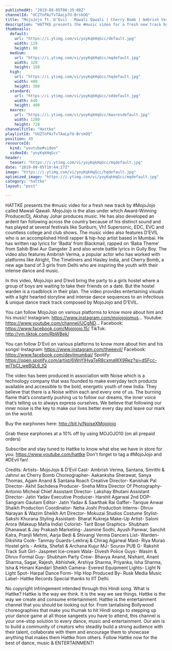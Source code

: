 ```yaml
---
publishedAt: "2019-08-05T06:35:08Z"
channelId: "UCZTnPAzTvTAaLp7U-BrskOQ"
title: "MojoJojo ft. D’Evil - Mawali Qawali | Cherry Bomb | Ambrish Verma  | Desi Hip Hop 2019 | Hattke"
description: "HATTKE presents the #music video for a fresh new track by #MojoJojo called Mawali Qawali. MojoJojo is the alias under which Award-Winning Producer/Dj, Akshay Johar produces music. He has also developed an ardent fan following across the country because of his distinct sound and has played at several festivals like Sunburn, Vh1 Supersonic, EDC, EVC and countless college and club shows. The music video also features D’EVIL who is an accomplished Hindi rapper & hip-hop artist based in Mumbai. He has written rap lyrics for ‘Badla’ from Blackmail, rapped on ‘Baba Theme’ from Sahib Biwi Aur Gangster 3 and also wrote battle lyrics in Gully Boy. The video also features Ambrish Verma, a popular actor who has worked with platforms like Alright, The Timeliners and Hasley India, and Cherry Bomb, a new age band of 3 girls from Delhi who are inspiring the youth with their intense dance and music. \n\nIn this video, MojoJojo and D’evil bring the party to a girls hostel where a group of boys are waiting to take their friends on a date. But the hostel warden is a roadblock in their plan. The video provides entertaining visuals with a light hearted storyline and intense dance sequences to an infectious & unique dance track track composed by MojoJojo and D’EVIL. \n\nYou can follow MojoJojo on various platforms to know more about him and his music! \nInstagram: https://www.instagram.com/mojojojomus... \nYoutube: https://www.youtube.com/channel/UCgND... \nFacebook: https://www.facebook.com/Mojojojo.15/\nTikTok: http://vm.tiktok.com/RbWBek/\n\nYou can follow D'Evil on various platforms to know more about him and his songs! \nInstagram: https://www.instagram.com/theeevil/\nFacebook: https://www.facebook.com/devilmumbai/\nSpotify: https://open.spotify.com/artist/6WnYIHyaTeR8cxmaWX9Rez?si=dSFcc-wiTbCl_weBQL6_tQ\n\nThe video has been produced in association with Noise which is a technology company that was founded to make everyday tech products available and accessible to the bold, energetic youth of new India. They believe that there is a Noise within each and every one of us. The burning flame that’s constantly pushing us to follow our dreams, the inner voice that’s telling us to always express ourselves. We believe that following our inner noise is the key to make our lives better every day and leave our mark on the world. \n\nBuy the earphones here: http://bit.ly/NoiseXMojojojo\n\nGrab these earphones at a 10% off by using MOJOJO10 (on all prepaid orders) \n\nSubscribe and stay tuned to Hattke to know what else we have in store for you: https://www.youtube.com/hattke Don't forget to tag a #MojoJojo and #DEvil fan!\n\nCredits:\nArtists- MojoJojo & D’Evil\nCast- Ambrish Verma, Santana, Smrithi & Jahnvi as Cherry Bomb\nChoreographer- Aakanksha Sherawat, Sanya Thomas, Agam Anand & Santana Roach\nCreative Director- Kanishak Pal\nDirector- Akhil Sachdeva\nProducer- Sneha Mitra\nDirector Of Photography- Antonio Micheal\nChief Assistant Director- Lakshay Bhutani\nAssistant Director- Jatin Yadav\nExecutive Producer- Harshit Agarwal\n2nd DOP- Sangram Gautam\nEditor- Jatin Yadav & Saarthak Rai\nGaffer- Tarique Anwar Shaikh\nProduction Coordinator- Neha Joshi\nProduction Interns- Dhruv Narayan & Wazim Sheikh\nArt Director- Mokuzai Studios \nCostume Stylist- Sakshi Khurana\nStyling Assistant- Bharat Kukreja\nMake-Up Artist- Saloni Arora (Makeup Mafia India)\nColorist- Tarit Bose\nGraphics- Shubham Dhanawat & Jay Prakash\nMarketing- Jasmine Sodhi, Ayush Panwar, Sanchit Kalra, Pranjli Mehmi, Aarja Bedi & Shivangi Verma\nDancers List-\nWarden-Dikshita\nCook- Tanmay\nGuards-Lekhraj & Chirag Agarwal\nMaid- Riya Murao\nHostel girls - Ankita, Shefali & Archana Kujur\nMJ- Sourav\nPUB G- Rakshit\nTrack Suit Girl- Jaspreet\nIce-cream Wala- Divesh\nPolice Guys- Wasim & Dhruv\nFormal Guy- Shubham\nParty Crew- Bhavya Anand, Nishant, Anant Sharma, Sagar, Rajesh, Abhishek, Arshiya Sharma, Priyanka, Isha Sharma, Isha & Himani Kandari\nSheikh\nCamera- Everest Equipment\nLights- Light N Light\nSpot- Harpal\nDance Form- Hip Hop\nProduced By- Rusk Media\nMusic Label- Hattke Records \nSpecial thanks to IIT Delhi \n\nNo copyright infringement intended through this Hindi song.\nWhat is Hattke? Hattke is the way we think. It is the way we see things. Hattke is the way we create and consume entertainment. Hattke is the entertainment channel that you should be looking out for. From tantalising Bollywood choreographies that make you thumak to hit Hindi songs to stepping up your dance game at all those sangeets you have to attend, this channel is your one-stop solution to every dance, music and entertainment. \nOur aim is to build a community of creators who steadily build a strong audience with their talent, collaborate with them and encourage them to showcase anything that makes them Hattke from others.\nFollow Hattke now for the best of dance, music & ENTERTAINMENT!"
thumbnails:
  default:
    url: "https://i.ytimg.com/vi/yoyKqkHqGcc/default.jpg"
    width: 120
    height: 90
  medium:
    url: "https://i.ytimg.com/vi/yoyKqkHqGcc/mqdefault.jpg"
    width: 320
    height: 180
  high:
    url: "https://i.ytimg.com/vi/yoyKqkHqGcc/hqdefault.jpg"
    width: 480
    height: 360
  standard:
    url: "https://i.ytimg.com/vi/yoyKqkHqGcc/sddefault.jpg"
    width: 640
    height: 480
  maxres:
    url: "https://i.ytimg.com/vi/yoyKqkHqGcc/maxresdefault.jpg"
    width: 1280
    height: 720
channelTitle: "Hattke"
playlistId: "UUZTnPAzTvTAaLp7U-BrskOQ"
position: 49
resourceId:
  kind: "youtube#video"
  videoId: "yoyKqkHqGcc"
header:
  teaser: "https://i.ytimg.com/vi/yoyKqkHqGcc/mqdefault.jpg"
date: "2019-08-05T10:44:27Z"
image: "https://i.ytimg.com/vi/yoyKqkHqGcc/hqdefault.jpg"
optimized_image: "https://i.ytimg.com/vi/yoyKqkHqGcc/mqdefault.jpg"
category: "hattke"
layout: "post"

---
```

HATTKE presents the #music video for a fresh new track by #MojoJojo called Mawali Qawali. MojoJojo is the alias under which Award-Winning Producer/Dj, Akshay Johar produces music. He has also developed an ardent fan following across the country because of his distinct sound and has played at several festivals like Sunburn, Vh1 Supersonic, EDC, EVC and countless college and club shows. The music video also features D’EVIL who is an accomplished Hindi rapper & hip-hop artist based in Mumbai. He has written rap lyrics for ‘Badla’ from Blackmail, rapped on ‘Baba Theme’ from Sahib Biwi Aur Gangster 3 and also wrote battle lyrics in Gully Boy. The video also features Ambrish Verma, a popular actor who has worked with platforms like Alright, The Timeliners and Hasley India, and Cherry Bomb, a new age band of 3 girls from Delhi who are inspiring the youth with their intense dance and music. 

In this video, MojoJojo and D’evil bring the party to a girls hostel where a group of boys are waiting to take their friends on a date. But the hostel warden is a roadblock in their plan. The video provides entertaining visuals with a light hearted storyline and intense dance sequences to an infectious & unique dance track track composed by MojoJojo and D’EVIL. 

You can follow MojoJojo on various platforms to know more about him and his music! 
Instagram: https://www.instagram.com/mojojojomus... 
Youtube: https://www.youtube.com/channel/UCgND... 
Facebook: https://www.facebook.com/Mojojojo.15/
TikTok: http://vm.tiktok.com/RbWBek/

You can follow D'Evil on various platforms to know more about him and his songs! 
Instagram: https://www.instagram.com/theeevil/
Facebook: https://www.facebook.com/devilmumbai/
Spotify: https://open.spotify.com/artist/6WnYIHyaTeR8cxmaWX9Rez?si=dSFcc-wiTbCl_weBQL6_tQ

The video has been produced in association with Noise which is a technology company that was founded to make everyday tech products available and accessible to the bold, energetic youth of new India. They believe that there is a Noise within each and every one of us. The burning flame that’s constantly pushing us to follow our dreams, the inner voice that’s telling us to always express ourselves. We believe that following our inner noise is the key to make our lives better every day and leave our mark on the world. 

Buy the earphones here: http://bit.ly/NoiseXMojojojo

Grab these earphones at a 10% off by using MOJOJO10 (on all prepaid orders) 

Subscribe and stay tuned to Hattke to know what else we have in store for you: https://www.youtube.com/hattke Don't forget to tag a #MojoJojo and #DEvil fan!

Credits:
Artists- MojoJojo & D’Evil
Cast- Ambrish Verma, Santana, Smrithi & Jahnvi as Cherry Bomb
Choreographer- Aakanksha Sherawat, Sanya Thomas, Agam Anand & Santana Roach
Creative Director- Kanishak Pal
Director- Akhil Sachdeva
Producer- Sneha Mitra
Director Of Photography- Antonio Micheal
Chief Assistant Director- Lakshay Bhutani
Assistant Director- Jatin Yadav
Executive Producer- Harshit Agarwal
2nd DOP- Sangram Gautam
Editor- Jatin Yadav & Saarthak Rai
Gaffer- Tarique Anwar Shaikh
Production Coordinator- Neha Joshi
Production Interns- Dhruv Narayan & Wazim Sheikh
Art Director- Mokuzai Studios 
Costume Stylist- Sakshi Khurana
Styling Assistant- Bharat Kukreja
Make-Up Artist- Saloni Arora (Makeup Mafia India)
Colorist- Tarit Bose
Graphics- Shubham Dhanawat & Jay Prakash
Marketing- Jasmine Sodhi, Ayush Panwar, Sanchit Kalra, Pranjli Mehmi, Aarja Bedi & Shivangi Verma
Dancers List-
Warden-Dikshita
Cook- Tanmay
Guards-Lekhraj & Chirag Agarwal
Maid- Riya Murao
Hostel girls - Ankita, Shefali & Archana Kujur
MJ- Sourav
PUB G- Rakshit
Track Suit Girl- Jaspreet
Ice-cream Wala- Divesh
Police Guys- Wasim & Dhruv
Formal Guy- Shubham
Party Crew- Bhavya Anand, Nishant, Anant Sharma, Sagar, Rajesh, Abhishek, Arshiya Sharma, Priyanka, Isha Sharma, Isha & Himani Kandari
Sheikh
Camera- Everest Equipment
Lights- Light N Light
Spot- Harpal
Dance Form- Hip Hop
Produced By- Rusk Media
Music Label- Hattke Records 
Special thanks to IIT Delhi 

No copyright infringement intended through this Hindi song.
What is Hattke? Hattke is the way we think. It is the way we see things. Hattke is the way we create and consume entertainment. Hattke is the entertainment channel that you should be looking out for. From tantalising Bollywood choreographies that make you thumak to hit Hindi songs to stepping up your dance game at all those sangeets you have to attend, this channel is your one-stop solution to every dance, music and entertainment. 
Our aim is to build a community of creators who steadily build a strong audience with their talent, collaborate with them and encourage them to showcase anything that makes them Hattke from others.
Follow Hattke now for the best of dance, music & ENTERTAINMENT!